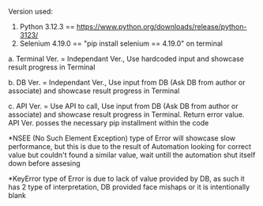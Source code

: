 Version used:
1. Python 3.12.3 == https://www.python.org/downloads/release/python-3123/
2. Selenium 4.19.0 == "pip install selenium == 4.19.0" on terminal

a. Terminal Ver. = Independant Ver., Use hardcoded input and showcase result progress in Terminal

b. DB Ver. = Independant Ver., Use input from DB (Ask DB from author or associate) and showcase result progress in Terminal

c. API Ver. = Use API to call,  Use input from DB (Ask DB from author or associate) and showcase result progress in Terminal. Return error value.
    API Ver. posses the necessary pip installment within the code


*NSEE (No Such Element Exception) type of Error will showcase slow performance, but this is due to the result of Automation looking for correct value but couldn't found a similar value, wait untill the automation shut itself down before assesing

*KeyError type of Error is due to lack of value provided by DB, as such it has 2 type of interpretation, DB provided face mishaps or it is intentionally blank

